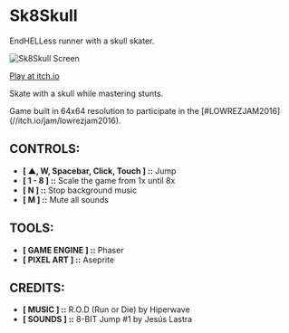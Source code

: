 # Sk8Skull

EndHELLess runner with a skull skater.

![Sk8Skull Screen](https://raw.githubusercontent.com/acemir/sk8skull-lowrezjam2016/master/promo/skull_sk8-with-bg-animated.gif)

[Play at itch.io](//acemir.itch.io/sk8skull)

Skate with a skull while mastering stunts.

Game built in 64x64 resolution to participate in the [#LOWREZJAM2016] (//itch.io/jam/lowrezjam2016).

## CONTROLS:

* **[ ▲, W, Spacebar, Click, Touch ] ::** Jump
* **[ 1 - 8 ] ::** Scale the game from 1x until 8x
* **[ N ] ::** Stop background music
* **[ M ] ::** Mute all sounds

## TOOLS:

* **[ GAME ENGINE ] ::** Phaser
* **[ PIXEL ART ] ::** Aseprite

## CREDITS:

* **[ MUSIC ] ::** R.O.D (Run or Die) by Hiperwave
* **[ SOUNDS ] ::** 8-BIT Jump #1 by Jesús Lastra